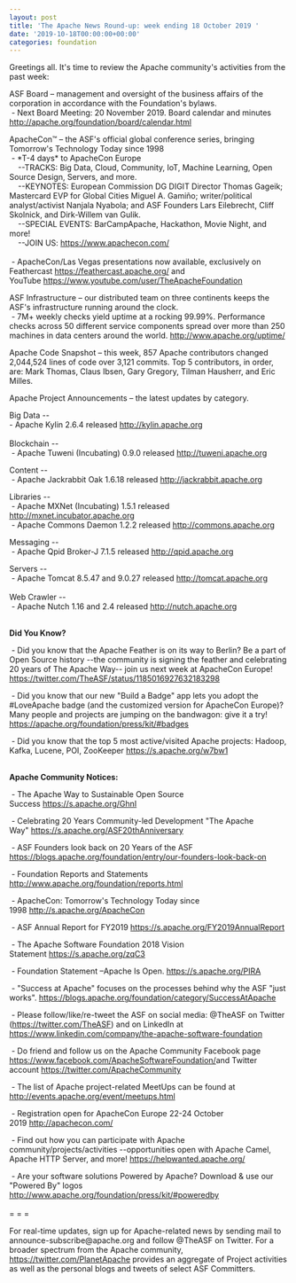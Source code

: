 ```yaml
---
layout: post
title: 'The Apache News Round-up: week ending 18 October 2019 '
date: '2019-10-18T00:00:00+00:00'
categories: foundation
---
```

<p class="entryContent">Greetings all. It's time to review the Apache community's activities from the past week:</p> 
  <p>ASF Board – management and oversight of the business affairs of the corporation in accordance with the Foundation's bylaws. <br />&nbsp;- Next Board Meeting: 20 November 2019. Board calendar and minutes <a href="http://apache.org/foundation/board/calendar.html">http://apache.org/foundation/board/calendar.html</a></p> 
  <p>ApacheCon™ – the ASF's official global conference series, bringing Tomorrow's Technology Today since 1998<br />&nbsp;- *T-4 days* to ApacheCon Europe<br />&nbsp; &nbsp; --TRACKS: Big Data, Cloud, Community, IoT, Machine Learning, Open Source Design, Servers, and more.<br />&nbsp;
 &nbsp; --KEYNOTES: European Commission DG DIGIT Director Thomas Gageik; 
Mastercard EVP for Global Cities Miguel A. Gamiño; writer/political 
analyst/activist&nbsp;Nanjala Nyabola; and ASF Founders Lars Eilebrecht, 
Cliff Skolnick, and Dirk-Willem van Gulik.&nbsp;<br />&nbsp; &nbsp; --SPECIAL EVENTS: BarCampApache, Hackathon, Movie Night, and more!<br />&nbsp; &nbsp; --JOIN US: <a href="https://www.apachecon.com/">https://www.apachecon.com/</a><br /><br />&nbsp;- ApacheCon/Las Vegas p<span class="c-message__body" dir="auto" data-qa="message-text">resentations now available, exclusively on Feathercast <a href="https://feathercast.apache.org/">https://feathercast.apache.org/</a> and YouTube&nbsp;<a href="https://www.youtube.com/user/TheApacheFoundation">https://www.youtube.com/user/TheApacheFoundation</a></span></p> 
  <p>ASF Infrastructure – our distributed team on three continents keeps the ASF's infrastructure running around the clock.<br />&nbsp;-
 7M+ weekly checks yield uptime at a rocking 99.99%. Performance checks 
across 50 different service components spread over more than 250 
machines in data centers around the world.&nbsp;<a href="http://www.apache.org/uptime/">http://www.apache.org/uptime/</a></p>Apache
 Code Snapshot  – this week, 857 Apache contributors changed 2,044,524 lines of code over 3,121 commits. Top 5 contributors, in order, are: Mark Thomas, Claus Ibsen, Gary Gregory, Tilman Hausherr, and <span><span>Eric Milles.</span></span> 
  <p>Apache Project Announcements&nbsp;– the latest updates by category.</p> 
  <p>Big Data --<br />- Apache Kylin 2.6.4 released <a href="http://kylin.apache.org">http://kylin.apache.org</a> <br /><br />Blockchain --<br />
&nbsp;- Apache <span class="il">Tuweni</span> (Incubating) 0.9.0 released <a href="http://tuweni.apache.org/" rel="noreferrer" target="_blank" data-saferedirecturl="https://www.google.com/url?q=http://tuweni.apache.org/&amp;source=gmail&amp;ust=1571391429482000&amp;usg=AFQjCNEA8UKd1wsaiRLFRtJBHyylmqfvrA">http://<span class="il">tuweni</span>.apache.org</a><br /> </p> 
  <p>Content --<br />&nbsp;- Apache Jackrabbit Oak 1.6.18 released <a href="http://jackrabbit.apache.org">http://jackrabbit.apache.org</a> <br /> </p> 
  <p>Libraries --<br />&nbsp;- Apache MXNet (Incubating) 1.5.1 released <a href="http://mxnet.incubator.apache.org">http://mxnet.incubator.apache.org</a> <br />&nbsp;- Apache <span class="il">Commons</span> <span class="il">Daemon</span> 1.2.2 released <a href="http://commons.apache.org" rel="noreferrer" target="_blank" data-saferedirecturl="https://www.google.com/url?q=http://commons.apache.org&amp;source=gmail&amp;ust=1571391069026000&amp;usg=AFQjCNHUFYf4acKIlz_p0LoBKaUaoIQj5A">http://<span class="il">commons</span>.apache.org</a> <br /></p> 
  <p><span class="sew7mzmo38s4t4m"></span><span class="sew7mzmo38s4t4m"></span> Messaging --<br />&nbsp;- Apache Qpid Broker-J 7.1.5 released <a href="http://qpid.apache.org">http://qpid.apache.org</a> <span class="sewuraprmk8urx5"></span><span class="sewuraprmk8urx5"></span></p> 
  <p>Servers --<br />
&nbsp;- Apache <span class="il">Tomcat</span> 8.5.47 and 9.0.27 released <a href="http://tomcat.apache.org">http://tomcat.apache.org</a> <br /><br />Web Crawler --<br />&nbsp;- Apache Nutch 1.16 and 2.4 released <a href="http://nutch.apache.org">http://nutch.apache.org</a> </p> 
  <p><strong><br />Did You Know?</strong><br /> </p> 
  <p>&nbsp;- <span class="c-message__body" dir="auto" data-qa="message-text">Did you 
know that the Apache Feather is on its way to Berlin? Be a part of Open 
Source history --the community is signing the feather and celebrating 20
 years of The Apache Way-- join us next week at ApacheCon Europe! <a href="https://twitter.com/TheASF/status/1185016927632183298">https://twitter.com/TheASF/status/1185016927632183298</a> <br /></span></p> 
  <p>&nbsp;- <span class="c-message__body" dir="auto" data-qa="message-text">Did you 
know that our new &quot;Build a Badge&quot; app lets you adopt the #LoveApache 
badge (and the customized version for ApacheCon Europe)? Many people and
 projects are jumping on the bandwagon: give it a try! </span><span class="c-message__body" dir="auto" data-qa="message-text"><a class="c-link" rel="noopener noreferrer" tabindex="-1" data-remove-tab-index="true" href="https://apache.org/foundation/press/kit/#badges">https://apache.org/foundation/press/kit/#badges</a></span><br /></p> 
  <p>&nbsp;- Did you know that the top 5 most active/visited Apache projects: Hadoop, Kafka, Lucene, POI, ZooKeeper <a href="https://s.apache.org/w7bw1">https://s.apache.org/w7bw1</a> <br /><br /></p> 
  <p><strong>Apache Community Notices:</strong></p> 
  <p>&nbsp;- The Apache Way to Sustainable Open Source Success&nbsp;<a href="https://s.apache.org/GhnI">https://s.apache.org/GhnI</a></p> 
  <p>&nbsp;- Celebrating 20 Years Community-led Development &quot;The Apache Way&quot;&nbsp;<a href="https://s.apache.org/ASF20thAnniversary">https://s.apache.org/ASF20thAnniversary</a></p> 
  <p>&nbsp;- ASF Founders look back on 20 Years of the ASF <a href="https://blogs.apache.org/foundation/entry/our-founders-look-back-on">https://blogs.apache.org/foundation/entry/our-founders-look-back-on</a></p> 
  <p>&nbsp;- Foundation Reports and Statements <a href="http://www.apache.org/foundation/reports.html">http://www.apache.org/foundation/reports.html</a></p> 
  <p>&nbsp;- ApacheCon: Tomorrow's Technology Today since 1998&nbsp;<a href="http://s.apache.org/ApacheCon">http://s.apache.org/ApacheCon</a></p> 
  <p>&nbsp;- ASF Annual Report for FY2019&nbsp;<a href="https://s.apache.org/FY2019AnnualReport">https://s.apache.org/FY2019AnnualReport</a></p> 
  <p>&nbsp;- The Apache Software Foundation 2018 Vision Statement&nbsp;<a href="https://s.apache.org/zqC3">https://s.apache.org/zqC3</a></p> 
  <p>&nbsp;- Foundation Statement –Apache Is Open.&nbsp;<a href="https://s.apache.org/PIRA">https://s.apache.org/PIRA</a></p> 
  <div> 
    <p>&nbsp;- &quot;Success at Apache&quot; focuses on the processes behind why the ASF &quot;just works&quot;. <a href="https://blogs.apache.org/foundation/category/SuccessAtApache">https://blogs.apache.org/foundation/category/SuccessAtApache</a></p> 
  </div> 
  <div> 
    <p>&nbsp;- Please follow/like/re-tweet the ASF on social media: @TheASF on Twitter (<a href="https://twitter.com/TheASF">https://twitter.com/TheASF</a>) and on LinkedIn at <a href="https://www.linkedin.com/company/the-apache-software-foundation">https://www.linkedin.com/company/the-apache-software-foundation</a></p> 
    <p>&nbsp;- Do friend and follow us on the Apache Community Facebook page <a href="https://www.facebook.com/ApacheSoftwareFoundation/">https://www.facebook.com/ApacheSoftwareFoundation/</a>and Twitter account <a href="https://twitter.com/ApacheCommunity">https://twitter.com/ApacheCommunity</a></p> 
  </div> 
  <div> 
    <p>&nbsp;- The list of Apache project-related MeetUps can be found at <a href="http://events.apache.org/event/meetups.html">http://events.apache.org/event/meetups.html</a></p> 
  </div> 
  <div>&nbsp;- Registration open for ApacheCon Europe 22-24 October 2019&nbsp;<a href="http://apachecon.com/">http://apachecon.com/</a> 
    <p>&nbsp;- Find out how you can participate with Apache 
community/projects/activities --opportunities open with Apache Camel, 
Apache HTTP Server, and more! <a href="https://helpwanted.apache.org/">https://helpwanted.apache.org/</a></p> 
  </div> 
  <div>&nbsp;- Are your software solutions Powered by Apache? Download &amp; use our &quot;Powered By&quot; logos <a href="http://www.apache.org/foundation/press/kit/#poweredby">http://www.apache.org/foundation/press/kit/#poweredby</a></div> 
  <div><br /></div> 
  <div>= = =</div> 
  <div> 
    <p>For real-time updates, sign up for Apache-related news by sending
 mail to announce-subscribe@apache.org and follow @TheASF on Twitter. 
For a broader spectrum from the Apache community, <a href="https://twitter.com/PlanetApache">https://twitter.com/PlanetApache</a> provides an aggregate of Project activities as well as the personal blogs and tweets of select ASF Committers.</p> 
  </div>

